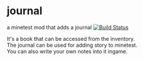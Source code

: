 # journal
a minetest mod that adds a journal  [![Build Status](https://travis-ci.org/theFox6/journal_modpack.svg?branch=master)](https://travis-ci.org/theFox6/journal_modpack)

It's a book that can be accessed from the inventory.  
The journal can be used for adding story to minetest.  
You can also write your own notes into it ingame.
